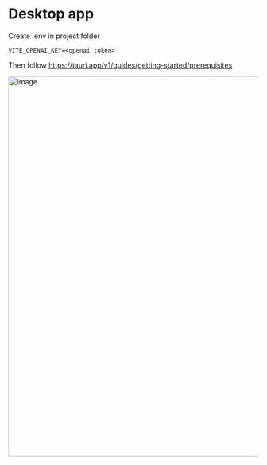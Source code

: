 # Desktop app
Create .env in project folder
```
VITE_OPENAI_KEY=<openai token>
```

Then follow https://tauri.app/v1/guides/getting-started/prerequisites

<img width="764" alt="image" src="https://github.com/ttdatt/llmchat/assets/6084022/46e45a6f-7178-4813-b15a-309dc5d8dd49">
